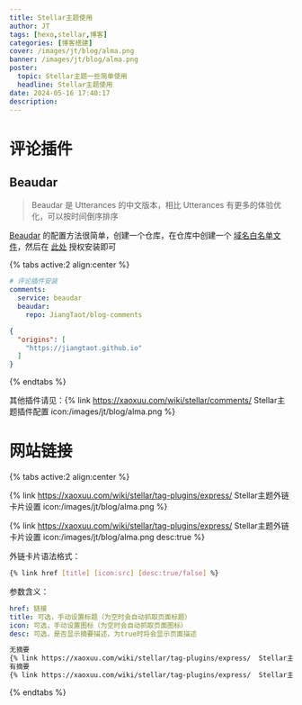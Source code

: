 ```yaml
---
title: Stellar主题使用
author: JT
tags: [hexo,stellar,博客]
categories: [博客搭建]
cover: /images/jt/blog/alma.png
banner: /images/jt/blog/alma.png
poster:
  topic: Stellar主题一些简单使用
  headline: Stellar主题使用
date: 2024-05-16 17:40:17
description:
---
```


# 评论插件

## Beaudar

> Beaudar 是 Utterances 的中文版本，相比 Utterances 有更多的体验优化，可以按时间倒序排序

[Beaudar](https://beaudar.lipk.org/) 的配置方法很简单，创建一个仓库，在仓库中创建一个 [域名白名单文件](https://github.com/JiangTaot/blog-comments/blob/main/beaudar.json)，然后在 [此处](https://github.com/apps/beaudar) 授权安装即可

{% tabs active:2 align:center %}

<!-- tab stellar配置 -->

~~~yaml
# 评论插件安装
comments:
  service: beaudar
  beaudar:
    repo: JiangTaot/blog-comments
~~~

<!-- tab beaudar配置 -->
```json
{
  "origins": [
    "https://jiangtaot.github.io"
  ]
}
```
{% endtabs %}

其他插件请见：{% link https://xaoxuu.com/wiki/stellar/comments/  Stellar主题插件配置  icon:/images/jt/blog/alma.png %}



# 网站链接

{% tabs active:2 align:center %}

<!-- tab 演示效果 -->

{% link https://xaoxuu.com/wiki/stellar/tag-plugins/express/  Stellar主题外链卡片设置  icon:/images/jt/blog/alma.png %}

{% link https://xaoxuu.com/wiki/stellar/tag-plugins/express/  Stellar主题外链卡片设置  icon:/images/jt/blog/alma.png desc:true %}

<!-- tab 语法格式 -->

外链卡片语法格式：

~~~bash
{% link href [title] [icon:src] [desc:true/false] %}
~~~

参数含义：

~~~yaml
href: 链接
title: 可选，手动设置标题（为空时会自动抓取页面标题）
icon: 可选，手动设置图标（为空时会自动抓取页面图标）
desc: 可选，是否显示摘要描述，为true时将会显示页面描述
~~~

<!-- tab 写法示例 -->

~~~bash
无摘要
{% link https://xaoxuu.com/wiki/stellar/tag-plugins/express/  Stellar主题外链卡片设置  icon:/images/jt/blog/alma.png %}
有摘要
{% link https://xaoxuu.com/wiki/stellar/tag-plugins/express/  Stellar主题外链卡片设置  icon:/images/jt/blog/alma.png desc:true %}
~~~

{% endtabs %}




